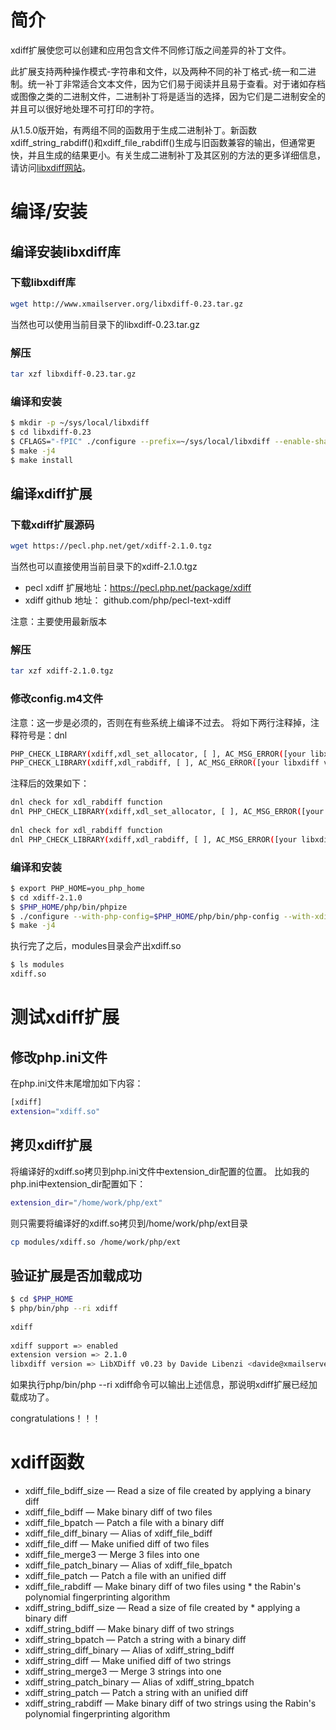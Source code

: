 # 简介
xdiff扩展使您可以创建和应用包含文件不同修订版之间差异的补丁文件。

此扩展支持两种操作模式-字符串和文件，以及两种不同的补丁格式-统一和二进制。统一补丁非常适合文本文件，因为它们易于阅读并且易于查看。对于诸如存档或图像之类的二进制文件，二进制补丁将是适当的选择，因为它们是二进制安全的并且可以很好地处理不可打印的字符。

从1.5.0版开始，有两组不同的函数用于生成二进制补丁。新函数xdiff_string_rabdiff()和xdiff_file_rabdiff()生成与旧函数兼容的输出，但通常更快，并且生成的结果更小。有关生成二进制补丁及其区别的方法的更多详细信息，请访问[libxdiff网站](http://www.xmailserver.org/xdiff-lib.html)。

# 编译/安装

## 编译安装libxdiff库

### 下载libxdiff库
```bash
wget http://www.xmailserver.org/libxdiff-0.23.tar.gz
```
当然也可以使用当前目录下的libxdiff-0.23.tar.gz

### 解压
```bash
tar xzf libxdiff-0.23.tar.gz
```

### 编译和安装
```bash
$ mkdir -p ~/sys/local/libxdiff
$ cd libxdiff-0.23
$ CFLAGS="-fPIC" ./configure --prefix=~/sys/local/libxdiff --enable-shared=no --enable-static=yes
$ make -j4
$ make install
```

## 编译xdiff扩展

### 下载xdiff扩展源码
```bash
wget https://pecl.php.net/get/xdiff-2.1.0.tgz
```
当然也可以直接使用当前目录下的xdiff-2.1.0.tgz

* pecl xdiff 扩展地址：https://pecl.php.net/package/xdiff
* xdiff github 地址： github.com/php/pecl-text-xdiff

注意：主要使用最新版本

### 解压
```bash
tar xzf xdiff-2.1.0.tgz
```
### 修改config.m4文件
注意：这一步是必须的，否则在有些系统上编译不过去。
将如下两行注释掉，注释符号是：dnl
```bash
PHP_CHECK_LIBRARY(xdiff,xdl_set_allocator, [ ], AC_MSG_ERROR([your libxdiff version is too old]))
PHP_CHECK_LIBRARY(xdiff,xdl_rabdiff, [ ], AC_MSG_ERROR([your libxdiff version is too old]))
```
注释后的效果如下：
```bash
dnl check for xdl_rabdiff function
dnl PHP_CHECK_LIBRARY(xdiff,xdl_set_allocator, [ ], AC_MSG_ERROR([your libxdiff version is too old]))
 
dnl check for xdl_rabdiff function
dnl PHP_CHECK_LIBRARY(xdiff,xdl_rabdiff, [ ], AC_MSG_ERROR([your libxdiff version is too old]))
```
### 编译和安装
```bash
$ export PHP_HOME=you_php_home
$ cd xdiff-2.1.0
$ $PHP_HOME/php/bin/phpize
$ ./configure --with-php-config=$PHP_HOME/php/bin/php-config --with-xdiff=~/sys/local/libxdiff
$ make -j4
```
执行完了之后，modules目录会产出xdiff.so
```bash
$ ls modules
xdiff.so
```
# 测试xdiff扩展
## 修改php.ini文件
在php.ini文件末尾增加如下内容：
```bash
[xdiff]
extension="xdiff.so"
```
## 拷贝xdiff扩展
将编译好的xdiff.so拷贝到php.ini文件中extension_dir配置的位置。
比如我的php.ini中extension_dir配置如下：
```bash
extension_dir="/home/work/php/ext"
```
则只需要将编译好的xdiff.so拷贝到/home/work/php/ext目录
```bash
cp modules/xdiff.so /home/work/php/ext
```
## 验证扩展是否加载成功
```bash
$ cd $PHP_HOME
$ php/bin/php --ri xdiff
 
xdiff
 
xdiff support => enabled
extension version => 2.1.0
libxdiff version => LibXDiff v0.23 by Davide Libenzi <davide@xmailserver.org>
```
如果执行php/bin/php --ri xdiff命令可以输出上述信息，那说明xdiff扩展已经加载成功了。

congratulations！！！

# xdiff函数

* xdiff_file_bdiff_size — Read a size of file created by applying a binary diff
* xdiff_file_bdiff — Make binary diff of two files
* xdiff_file_bpatch — Patch a file with a binary diff
* xdiff_file_diff_binary — Alias of xdiff_file_bdiff
* xdiff_file_diff — Make unified diff of two files
* xdiff_file_merge3 — Merge 3 files into one
* xdiff_file_patch_binary — Alias of xdiff_file_bpatch
* xdiff_file_patch — Patch a file with an unified diff
* xdiff_file_rabdiff — Make binary diff of two files using * the Rabin's polynomial fingerprinting algorithm
* xdiff_string_bdiff_size — Read a size of file created by * applying a binary diff
* xdiff_string_bdiff — Make binary diff of two strings
* xdiff_string_bpatch — Patch a string with a binary diff
* xdiff_string_diff_binary — Alias of xdiff_string_bdiff
* xdiff_string_diff — Make unified diff of two strings
* xdiff_string_merge3 — Merge 3 strings into one
* xdiff_string_patch_binary — Alias of xdiff_string_bpatch
* xdiff_string_patch — Patch a string with an unified diff
* xdiff_string_rabdiff — Make binary diff of two strings using the Rabin's polynomial fingerprinting algorithm
